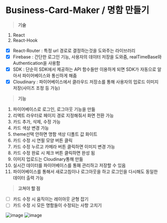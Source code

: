 # Business-Card-Maker / 명함 만들기

> **기술**

1. React
2. React-Hook

- [x] React-Router : 특정 url 경로로 결정하는것을 도와주는 라이브러리
- [x] Firebase : 간단한 로그인 기능, 사용자의 데이터 저장을 도와줌, realTimeBase와 Authentication을 사용함
- [x] SDK : 단순히 SDK에서 제공하는 API 함수들만 이용하게 되면 SDK가 자동으로 알아서 파이어베이스와 통신하게 해줌
- [x] Cloudinary : 파이어베이스에서 클라우드 저장소를 통해 사용자의 업로드 이미지 저장(사이즈 조정 등 가능)

> **기능**

1. 파이어베이스로 로그인, 로그아웃 기능을 만듦
2. 리액트 라우터로 페이지 경로 지정해줘서 화면 전환 가능
3. 카드 추가, 삭제, 수정 가능
4. 카드 색상 변경 가능
5. theme선택 안하면 명함 색상 디폴트 값 화이트
6. 카드 수정 시 연필 모양 버튼 클릭
7. 카드 수정 누르고 카메라 버튼 클릭하면 이미지 변경 가능
8. 카드 수정 완료 시 체크 버튼 클릭하면 완성 됨
9. 이미지 업로드는 Cloudinary통해 만듦
10. 실시간 데이터를 파이어베이스를 통홰 관리하고 저장할 수 있음
11. 파이어베이스를 통해서 새로고침이나 로그아웃을 하고 로그인을 다시해도 동일한 데이터 출력 가능

> **고쳐야 할 점**

- [ ] 카드 수정 시 움직이는 레이아웃 균형 잡기
- [ ] 카드 수정 시 모든 명함들이 수정되는 사항 고치기

![image](https://user-images.githubusercontent.com/68316994/174050914-0da842b5-5d4b-4949-bf56-af054ac21560.png)
![image](https://user-images.githubusercontent.com/68316994/174050981-74cf92b2-2122-4443-9eb4-a40ad45c64b5.png)
